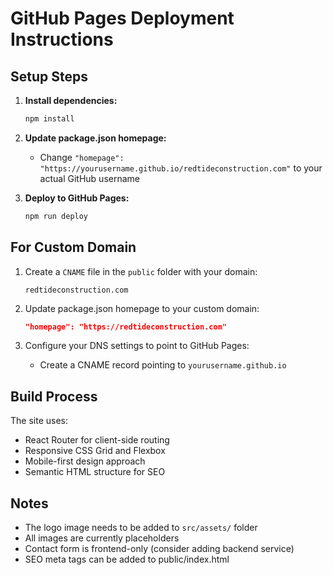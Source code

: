 # GitHub Pages Deployment Instructions

## Setup Steps

1. **Install dependencies:**
   ```bash
   npm install
   ```

2. **Update package.json homepage:**
   - Change `"homepage": "https://yourusername.github.io/redtideconstruction.com"` to your actual GitHub username

3. **Deploy to GitHub Pages:**
   ```bash
   npm run deploy
   ```

## For Custom Domain

1. Create a `CNAME` file in the `public` folder with your domain:
   ```
   redtideconstruction.com
   ```

2. Update package.json homepage to your custom domain:
   ```json
   "homepage": "https://redtideconstruction.com"
   ```

3. Configure your DNS settings to point to GitHub Pages:
   - Create a CNAME record pointing to `yourusername.github.io`

## Build Process

The site uses:
- React Router for client-side routing
- Responsive CSS Grid and Flexbox
- Mobile-first design approach
- Semantic HTML structure for SEO

## Notes

- The logo image needs to be added to `src/assets/` folder
- All images are currently placeholders
- Contact form is frontend-only (consider adding backend service)
- SEO meta tags can be added to public/index.html